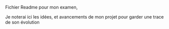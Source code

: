 Fichier Readme pour mon examen, 

Je noterai ici les idées, et avancements de mon projet pour garder une trace de son évolution
